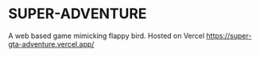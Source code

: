 # SUPER-ADVENTURE
A web based game mimicking flappy bird. Hosted on Vercel
https://super-gta-adventure.vercel.app/
